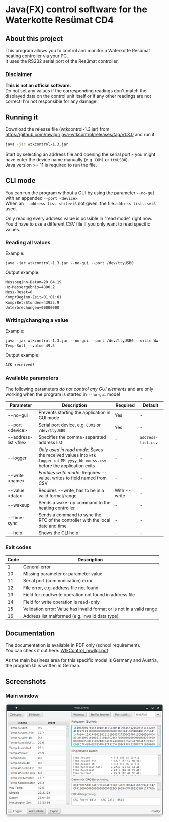 # Java(FX) control software for the Waterkotte Resümat CD4

## About this project  
This program allows you to control and monitor a Waterkotte Resümat heating controller via your PC.  
It uses the RS232 serial port of the Resümat controller.

### Disclaimer
**This is not an official software.**  
Do not set any values if the corresponding readings don't match the displayed data on the control unit itself or if any other readings are not correct! I'm not responsible for any damage!

## Running it
Download the release file (wtkcontrol-1.3.jar) from https://github.com/mwllgr/java-wtkcontrol/releases/tag/v1.3.0 and run it:
```bash
java -jar wtkcontrol-1.3.jar
```

Start by selecting an address file and opening the serial port - you might have enter the device name manually (e.g. `COM1` or `ttyUSB0`).  
Java version >= 11 is required to run the file.

## CLI mode
You can run the program without a GUI by using the parameter `--no-gui` with an appended `--port <device>`.  
When an `--address-list <file>` is not given, the file `address-list.csv` is used.

Only reading every address value is possible in "read mode" right now. You'd have to use a different CSV file if you only want to read specific values.

### Reading all values
Example:
```shell
java -jar wtkcontrol-1.3.jar --no-gui --port /dev/ttyUSB0
```

Output example:
```
Messbeginn-Datum=20.04.19
Hz-Messergebnis=4880.2
Mess-Reset=0
KomprBeginn-Zeit=01:01:01
KomprBetrStunden=43935.9
Unterbrechungen=00000000
```

### Writing/changing a value
Example:
```shell
java -jar wtkcontrol-1.3.jar --no-gui --port /dev/ttyUSB0 --write Ww-Temp-Soll --value 49.3
```

Output example:
```
ACK received!
```

### Available parameters
The following parameters *do not control any GUI elements* and are only working when the program is started in `--no-gui` mode!

| **Parameter**           | **Description**                                                                                                            | **Required** | **Default**        |
|-------------------------|----------------------------------------------------------------------------------------------------------------------------|--------------|--------------------|
| --no-gui                | Prevents starting the application in GUI mode                                                                              | Yes          | -                  |
| --port \<device\>       | Serial port device, e.g. `COM1` or `/dev/ttyUSB0`                                                                          | Yes          | -                  |
| --address-list \<file\> | Specifies the comma-separated address list                                                                                 | -            | `address-list.csv` |
| --logger                | *Only used in read mode:* Saves the received values into `wtk logger-dd-MM-yyyy_hh-mm-ss.csv` before the application exits | -            | -                  |
| --write \<name\>        | *Enables write mode:* Requires --value, writes <data> to field named <name> from CSV                                       | -            | -                  |
| --value \<data\>        | Requires --write, <data> has to be in a valid format/range                                                                 | With --write | -                  |
| --wakeup                | Sends a wake-up command to the heating controller                                                                          | -            | -                  |
| --time-sync             | Sends a command to sync the RTC of the controller with the local date and time                                             | -            | -                  |
| --help                  | Shows the CLI help                                                                                                         | -            | -                  |

### Exit codes

| **Code** | **Description**                                                       |
|----------|-----------------------------------------------------------------------|
| 1        | General error                                                         |
| 10       | Missing parameter or parameter value                                  |
| 11       | Serial port (communication) error                                     |
| 12       | File error, e.g. address file not found                               |
| 13       | Field for read/write operation not found in address file              |
| 14       | Field for write operation is read-only                                |
| 15       | Validation error: Value has invalid format or is not in a valid range |
| 16       | Address list malformed (e.g. invalid data type)                       |

## Documentation
The documentation is available in PDF only (school requirement).  
You can check it out here: [WtkControl_mwllgr.pdf](WtkControl_mwllgr.pdf)

As the main business area for this specific model is Germany and Austria, the program UI is written in German.

## Screenshots

### Main window

![WtkControl main window](WtkControl_Main.png)
